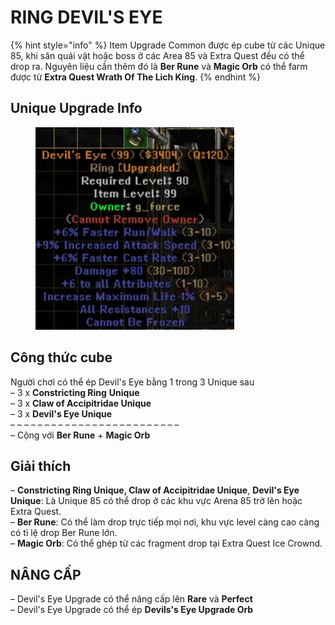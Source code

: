 # RING DEVIL'S EYE

{% hint style="info" %}
Item Upgrade Common được ép cube từ các Unique 85, khi săn quái vật hoặc boss ở các Area 85 và Extra Quest đều có thể drop ra. Nguyên liệu cần thêm đó là **Ber Rune** và **Magic Orb** có thể farm được từ **Extra Quest Wrath Of The Lich King**.
{% endhint %}

## Unique Upgrade Info <a href="#unique-upgrade-info" id="unique-upgrade-info"></a>

<figure><img src="../../.gitbook/assets/image (8).png" alt="" width="318"><figcaption></figcaption></figure>

## **Công thức cube**

Người chơi có thể ép Devil's Eye bằng 1 trong 3 Unique sau\
– 3 x **Constricting Ring** **Unique**\
– 3 x **Claw of Accipitridae Unique**\
– 3 x **Devil's Eye Unique**\
– – – – – – – – – – – – – – – – – – – – – – – – –\
– Cộng với **Ber Rune** + **Magic Orb**



## **Giải thích**

– **Constricting Ring Unique, Claw of Accipitridae Unique**, **Devil's Eye Unique**: Là Unique 85 có thể drop ở các khu vực Arena 85 trở lên hoặc Extra Quest.\
– **Ber Rune**: Có thể làm drop trực tiếp mọi nơi, khu vực level càng cao càng có tỉ lệ drop Ber Rune lớn.\
– **Magic Orb**: Có thể ghép từ các fragment drop tại Extra Quest Ice Crownd.



## **NÂNG CẤP**

– Devil's Eye Upgrade có thể nâng cấp lên **Rare** và **Perfect**\
– Devil's Eye Upgrade có thể ép **Devils's Eye Upgrade Orb**
